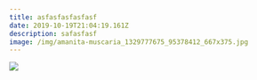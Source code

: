 ```yaml
---
title: asfasfasfasfasf
date: 2019-10-19T21:04:19.161Z
description: safasfasf
image: /img/amanita-muscaria_1329777675_95378412_667x375.jpg
---
```

![](/img/about-direct-sourcing.jpg)
